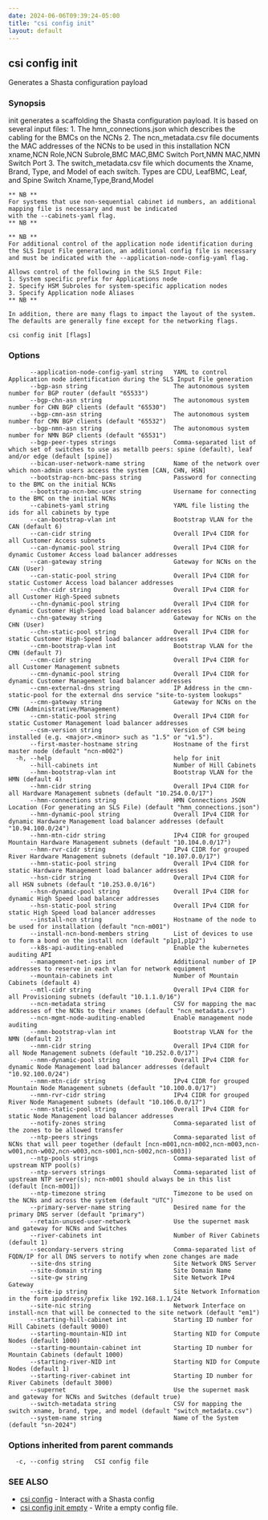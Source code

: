 ```yaml
---
date: 2024-06-06T09:39:24-05:00
title: "csi config init"
layout: default
---
```

## csi config init

Generates a Shasta configuration payload

### Synopsis

init generates a scaffolding the Shasta configuration payload. It is based on several input files:
	1. The hmn_connections.json which describes the cabling for the BMCs on the NCNs
	2. The ncn_metadata.csv file documents the MAC addresses of the NCNs to be used in this installation
	   NCN xname,NCN Role,NCN Subrole,BMC MAC,BMC Switch Port,NMN MAC,NMN Switch Port
	3. The switch_metadata.csv file which documents the Xname, Brand, Type, and Model of each switch. Types are CDU, LeafBMC, Leaf, and Spine
	   Switch Xname,Type,Brand,Model

	** NB **
	For systems that use non-sequential cabinet id numbers, an additional mapping file is necessary and must be indicated
	with the --cabinets-yaml flag.
	** NB **

	** NB **
	For additional control of the application node identification during the SLS Input File generation, an additional config file is necessary
	and must be indicated with the --application-node-config-yaml flag.

	Allows control of the following in the SLS Input File:
	1. System specific prefix for Applications node
	2. Specify HSM Subroles for system-specific application nodes
	3. Specify Application node Aliases
	** NB **

	In addition, there are many flags to impact the layout of the system. The defaults are generally fine except for the networking flags.
	

```
csi config init [flags]
```

### Options

```
      --application-node-config-yaml string   YAML to control Application node identification during the SLS Input File generation
      --bgp-asn string                        The autonomous system number for BGP router (default "65533")
      --bgp-chn-asn string                    The autonomous system number for CHN BGP clients (default "65530")
      --bgp-cmn-asn string                    The autonomous system number for CMN BGP clients (default "65532")
      --bgp-nmn-asn string                    The autonomous system number for NMN BGP clients (default "65531")
      --bgp-peer-types strings                Comma-separated list of which set of switches to use as metallb peers: spine (default), leaf and/or edge (default [spine])
      --bican-user-network-name string        Name of the network over which non-admin users access the system [CAN, CHN, HSN]
      --bootstrap-ncn-bmc-pass string         Password for connecting to the BMC on the initial NCNs
      --bootstrap-ncn-bmc-user string         Username for connecting to the BMC on the initial NCNs
      --cabinets-yaml string                  YAML file listing the ids for all cabinets by type
      --can-bootstrap-vlan int                Bootstrap VLAN for the CAN (default 6)
      --can-cidr string                       Overall IPv4 CIDR for all Customer Access subnets
      --can-dynamic-pool string               Overall IPv4 CIDR for dynamic Customer Access load balancer addresses
      --can-gateway string                    Gateway for NCNs on the CAN (User)
      --can-static-pool string                Overall IPv4 CIDR for static Customer Access load balancer addresses
      --chn-cidr string                       Overall IPv4 CIDR for all Customer High-Speed subnets
      --chn-dynamic-pool string               Overall IPv4 CIDR for dynamic Customer High-Speed load balancer addresses
      --chn-gateway string                    Gateway for NCNs on the CHN (User)
      --chn-static-pool string                Overall IPv4 CIDR for static Customer High-Speed load balancer addresses
      --cmn-bootstrap-vlan int                Bootstrap VLAN for the CMN (default 7)
      --cmn-cidr string                       Overall IPv4 CIDR for all Customer Management subnets
      --cmn-dynamic-pool string               Overall IPv4 CIDR for dynamic Customer Management load balancer addresses
      --cmn-external-dns string               IP Address in the cmn-static-pool for the external dns service "site-to-system lookups"
      --cmn-gateway string                    Gateway for NCNs on the CMN (Administrative/Management)
      --cmn-static-pool string                Overall IPv4 CIDR for static Customer Management load balancer addresses
      --csm-version string                    Version of CSM being installed (e.g. <major>.<minor> such as "1.5" or "v1.5").
      --first-master-hostname string          Hostname of the first master node (default "ncn-m002")
  -h, --help                                  help for init
      --hill-cabinets int                     Number of Hill Cabinets
      --hmn-bootstrap-vlan int                Bootstrap VLAN for the HMN (default 4)
      --hmn-cidr string                       Overall IPv4 CIDR for all Hardware Management subnets (default "10.254.0.0/17")
      --hmn-connections string                HMN Connections JSON Location (For generating an SLS File) (default "hmn_connections.json")
      --hmn-dynamic-pool string               Overall IPv4 CIDR for dynamic Hardware Management load balancer addresses (default "10.94.100.0/24")
      --hmn-mtn-cidr string                   IPv4 CIDR for grouped Mountain Hardware Management subnets (default "10.104.0.0/17")
      --hmn-rvr-cidr string                   IPv4 CIDR for grouped River Hardware Management subnets (default "10.107.0.0/17")
      --hmn-static-pool string                Overall IPv4 CIDR for static Hardware Management load balancer addresses
      --hsn-cidr string                       Overall IPv4 CIDR for all HSN subnets (default "10.253.0.0/16")
      --hsn-dynamic-pool string               Overall IPv4 CIDR for dynamic High Speed load balancer addresses
      --hsn-static-pool string                Overall IPv4 CIDR for static High Speed load balancer addresses
      --install-ncn string                    Hostname of the node to be used for installation (default "ncn-m001")
      --install-ncn-bond-members string       List of devices to use to form a bond on the install ncn (default "p1p1,p1p2")
      --k8s-api-auditing-enabled              Enable the kubernetes auditing API
      --management-net-ips int                Additional number of IP addresses to reserve in each vlan for network equipment
      --mountain-cabinets int                 Number of Mountain Cabinets (default 4)
      --mtl-cidr string                       Overall IPv4 CIDR for all Provisioning subnets (default "10.1.1.0/16")
      --ncn-metadata string                   CSV for mapping the mac addresses of the NCNs to their xnames (default "ncn_metadata.csv")
      --ncn-mgmt-node-auditing-enabled        Enable management node auditing
      --nmn-bootstrap-vlan int                Bootstrap VLAN for the NMN (default 2)
      --nmn-cidr string                       Overall IPv4 CIDR for all Node Management subnets (default "10.252.0.0/17")
      --nmn-dynamic-pool string               Overall IPv4 CIDR for dynamic Node Management load balancer addresses (default "10.92.100.0/24")
      --nmn-mtn-cidr string                   IPv4 CIDR for grouped Mountain Node Management subnets (default "10.100.0.0/17")
      --nmn-rvr-cidr string                   IPv4 CIDR for grouped River Node Management subnets (default "10.106.0.0/17")
      --nmn-static-pool string                Overall IPv4 CIDR for static Node Management load balancer addresses
      --notify-zones string                   Comma-separated list of the zones to be allowed transfer
      --ntp-peers strings                     Comma-separated list of NCNs that will peer together (default [ncn-m001,ncn-m002,ncn-m003,ncn-w001,ncn-w002,ncn-w003,ncn-s001,ncn-s002,ncn-s003])
      --ntp-pools strings                     Comma-separated list of upstream NTP pool(s)
      --ntp-servers strings                   Comma-separated list of upstream NTP server(s); ncn-m001 should always be in this list (default [ncn-m001])
      --ntp-timezone string                   Timezone to be used on the NCNs and across the system (default "UTC")
      --primary-server-name string            Desired name for the primary DNS server (default "primary")
      --retain-unused-user-network            Use the supernet mask and gateway for NCNs and Switches
      --river-cabinets int                    Number of River Cabinets (default 1)
      --secondary-servers string              Comma-separated list of FQDN/IP for all DNS servers to notify when zone changes are made
      --site-dns string                       Site Network DNS Server
      --site-domain string                    Site Domain Name
      --site-gw string                        Site Network IPv4 Gateway
      --site-ip string                        Site Network Information in the form ipaddress/prefix like 192.168.1.1/24
      --site-nic string                       Network Interface on install-ncn that will be connected to the site network (default "em1")
      --starting-hill-cabinet int             Starting ID number for Hill Cabinets (default 9000)
      --starting-mountain-NID int             Starting NID for Compute Nodes (default 1000)
      --starting-mountain-cabinet int         Starting ID number for Mountain Cabinets (default 1000)
      --starting-river-NID int                Starting NID for Compute Nodes (default 1)
      --starting-river-cabinet int            Starting ID number for River Cabinets (default 3000)
      --supernet                              Use the supernet mask and gateway for NCNs and Switches (default true)
      --switch-metadata string                CSV for mapping the switch xname, brand, type, and model (default "switch_metadata.csv")
      --system-name string                    Name of the System (default "sn-2024")
```

### Options inherited from parent commands

```
  -c, --config string   CSI config file
```

### SEE ALSO

* [csi config](/commands/csi_config/)	 - Interact with a Shasta config
* [csi config init empty](/commands/csi_config_init_empty/)	 - Write a empty config file.


